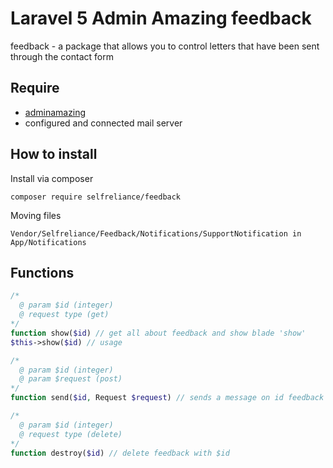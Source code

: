 # Laravel 5 Admin Amazing feedback
feedback - a package that allows you to control letters that have been sent through the contact form

## Require

- [adminamazing](https://github.com/selfrelianceme/adminamazing)
- configured and connected mail server

## How to install

Install via composer
```
composer require selfreliance/feedback
```

Moving files
```
Vendor/Selfreliance/Feedback/Notifications/SupportNotification in App/Notifications
```

## Functions

```php
/*
  @ param $id (integer)
  @ request type (get)
*/
function show($id) // get all about feedback and show blade 'show'
$this->show($id) // usage

/*
  @ param $id (integer)
  @ param $request (post)
*/
function send($id, Request $request) // sends a message on id feedback (email), transmit data: subject, message (required)

/*
  @ param $id (integer)
  @ request type (delete)
*/
function destroy($id) // delete feedback with $id
```
